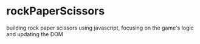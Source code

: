 # rockPaperScissors
building rock paper scissors using javascript, focusing on the game's logic and updating the DOM
